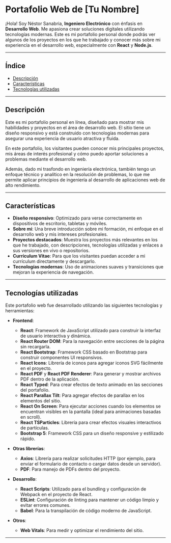 # Portafolio Web de [Tu Nombre]

¡Hola! Soy Néstor Sanabria, **Ingeniero Electrónico** con énfasis en **Desarrollo Web**. Me apasiona crear soluciones digitales utilizando tecnologías modernas. Este es mi portafolio personal donde podrás ver algunos de los proyectos en los que he trabajado y conocer más sobre mi experiencia en el desarrollo web, especialmente con **React** y **Node.js**.

---

## Índice

- [Descripción](#descripción)
- [Características](#características)
- [Tecnologías utilizadas](#tecnologías-utilizadas)

---

## Descripción

Este es mi portafolio personal en línea, diseñado para mostrar mis habilidades y proyectos en el área de desarrollo web. El sitio tiene un diseño responsivo y está construido con tecnologías modernas para asegurar una experiencia de usuario atractiva y fluida.

En este portafolio, los visitantes pueden conocer mis principales proyectos, mis áreas de interés profesional y cómo puedo aportar soluciones a problemas mediante el desarrollo web.

Además, dado mi trasfondo en ingeniería electrónica, también tengo un enfoque técnico y analítico en la resolución de problemas, lo que me permite aplicar principios de ingeniería al desarrollo de aplicaciones web de alto rendimiento.

---

## Características

- **Diseño responsivo**: Optimizado para verse correctamente en dispositivos de escritorio, tabletas y móviles.
- **Sobre mí**: Una breve introducción sobre mi formación, mi enfoque en el desarrollo web y mis intereses profesionales.
- **Proyectos destacados**: Muestra los proyectos más relevantes en los que he trabajado, con descripciones, tecnologías utilizadas y enlaces a sus versiones en vivo o repositorios.
- **Currículum Vitae**: Para que los visitantes puedan acceder a mi currículum directamente y descargarlo.
- **Tecnologías modernas**: Uso de animaciones suaves y transiciones que mejoran la experiencia de navegación.

---

## Tecnologías utilizadas

Este portafolio web fue desarrollado utilizando las siguientes tecnologías y herramientas:

- **Frontend**:
  - **React**: Framework de JavaScript utilizado para construir la interfaz de usuario interactiva y dinámica.
  - **React Router DOM**: Para la navegación entre secciones de la página sin recargarla.
  - **React Bootstrap**: Framework CSS basado en Bootstrap para construir componentes UI responsivos.
  - **React Icons**: Librería de iconos para agregar iconos SVG fácilmente en el proyecto.
  - **React PDF** y **React PDF Renderer**: Para generar y mostrar archivos PDF dentro de la aplicación.
  - **React Typed**: Para crear efectos de texto animado en las secciones del portafolio.
  - **React Parallax Tilt**: Para agregar efectos de parallax en los elementos del sitio.
  - **React On Screen**: Para ejecutar acciones cuando los elementos se encuentran visibles en la pantalla (ideal para animaciones basadas en scroll).
  - **React TSParticles**: Librería para crear efectos visuales interactivos de partículas.
  - **Bootstrap 5**: Framework CSS para un diseño responsive y estilizado rápido.
  
- **Otras librerías**:
  - **Axios**: Librería para realizar solicitudes HTTP (por ejemplo, para enviar el formulario de contacto o cargar datos desde un servidor).
  - **PDF**: Para manejo de PDFs dentro del proyecto.
  
- **Desarrollo**:
  - **React Scripts**: Utilizado para el bundling y configuración de Webpack en el proyecto de React.
  - **ESLint**: Configuración de linting para mantener un código limpio y evitar errores comunes.
  - **Babel**: Para la transpilación de código moderno de JavaScript.
  
- **Otros**:
  - **Web Vitals**: Para medir y optimizar el rendimiento del sitio.

---
